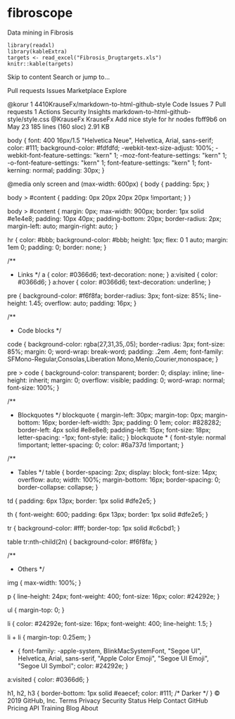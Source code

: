 # fibroscope
Data mining in Fibrosis


```{r import packages}
library(readxl)
library(kableExtra)
targets <- read_excel("Fibrosis_Drugtargets.xls")
knitr::kable(targets)
```

Skip to content
Search or jump to…

Pull requests
Issues
Marketplace
Explore
 
@korur 
1
4410KrauseFx/markdown-to-html-github-style
 Code Issues 7 Pull requests 1 Actions Security Insights
markdown-to-html-github-style/style.css
@KrauseFx KrauseFx Add nice style for hr nodes
fbff9b6 on May 23
185 lines (160 sloc)  2.91 KB
  
body {
  font: 400 16px/1.5 "Helvetica Neue", Helvetica, Arial, sans-serif;
  color: #111;
  background-color: #fdfdfd;
  -webkit-text-size-adjust: 100%;
  -webkit-font-feature-settings: "kern" 1;
  -moz-font-feature-settings: "kern" 1;
  -o-font-feature-settings: "kern" 1;
  font-feature-settings: "kern" 1;
  font-kerning: normal;
  padding: 30px;
}

@media only screen and (max-width: 600px) {
  body {
    padding: 5px;
  }

  body > #content {
    padding: 0px 20px 20px 20px !important;
  }
}

body > #content {
  margin: 0px;
  max-width: 900px;
  border: 1px solid #e1e4e8;
  padding: 10px 40px;
  padding-bottom: 20px;
  border-radius: 2px;
  margin-left: auto;
  margin-right: auto;
}

hr {
  color: #bbb;
  background-color: #bbb;
  height: 1px;
  flex: 0 1 auto;
  margin: 1em 0;
  padding: 0;
  border: none;
}

/**
 * Links
 */
a {
  color: #0366d6;
  text-decoration: none; }
  a:visited {
    color: #0366d6; }
  a:hover {
    color: #0366d6;
    text-decoration: underline; }

pre {
  background-color: #f6f8fa;
  border-radius: 3px;
  font-size: 85%;
  line-height: 1.45;
  overflow: auto;
  padding: 16px;
}

/**
  * Code blocks
  */

code {
  background-color: rgba(27,31,35,.05);
  border-radius: 3px;
  font-size: 85%;
  margin: 0;
  word-wrap: break-word;
  padding: .2em .4em;
  font-family: SFMono-Regular,Consolas,Liberation Mono,Menlo,Courier,monospace;
}

pre > code {
  background-color: transparent;
  border: 0;
  display: inline;
  line-height: inherit;
  margin: 0;
  overflow: visible;
  padding: 0;
  word-wrap: normal;
  font-size: 100%;
}


/**
 * Blockquotes
 */
blockquote {
  margin-left: 30px;
  margin-top: 0px;
  margin-bottom: 16px;
  border-left-width: 3px;
  padding: 0 1em;
  color: #828282;
  border-left: 4px solid #e8e8e8;
  padding-left: 15px;
  font-size: 18px;
  letter-spacing: -1px;
  font-style: italic;
}
blockquote * {
  font-style: normal !important;
  letter-spacing: 0;
  color: #6a737d !important;
}

/**
 * Tables
 */
table {
  border-spacing: 2px;
  display: block;
  font-size: 14px;
  overflow: auto;
  width: 100%;
  margin-bottom: 16px;
  border-spacing: 0;
  border-collapse: collapse;
}

td {
  padding: 6px 13px;
  border: 1px solid #dfe2e5;
}

th {
  font-weight: 600;
  padding: 6px 13px;
  border: 1px solid #dfe2e5;
}

tr {
  background-color: #fff;
  border-top: 1px solid #c6cbd1;
}

table tr:nth-child(2n) {
  background-color: #f6f8fa;
}

/**
 * Others
 */

img {
  max-width: 100%;
}

p {
  line-height: 24px;
  font-weight: 400;
  font-size: 16px;
  color: #24292e; }

ul {
  margin-top: 0; }

li {
  color: #24292e;
  font-size: 16px;
  font-weight: 400;
  line-height: 1.5; }

li + li {
  margin-top: 0.25em; }

* {
  font-family: -apple-system, BlinkMacSystemFont, "Segoe UI", Helvetica, Arial, sans-serif, "Apple Color Emoji", "Segoe UI Emoji", "Segoe UI Symbol";
  color: #24292e; }

a:visited {
  color: #0366d6; }

h1, h2, h3 {
  border-bottom: 1px solid #eaecef;
  color: #111;
  /* Darker */ }
© 2019 GitHub, Inc.
Terms
Privacy
Security
Status
Help
Contact GitHub
Pricing
API
Training
Blog
About
